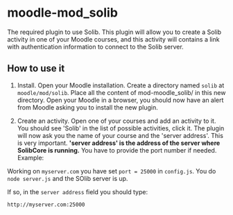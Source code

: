 # moodle-mod_solib
The required plugin to use Solib. This plugin will allow you to create a Solib activity in one of your Moodle courses, and this activity will contains a link with authentication information to connect to the Solib server.

## How to use it
1. Install. Open your Moodle installation. Create a directory named `solib` at `moodle/mod/solib`. Place all the content of mod-moodle_solib/ in this new directory. Open your Moodle in a browser, you should now have an alert from Moodle asking you to install the new plugin.

2. Create an activity. Open one of your courses and add an activity to it. You should see 'Solib' in the list of possible activities, click it. The plugin will now ask you the name of your course and the 'server address'. This is very important. **'server address' is the address of the server where SolibCore is running.** You have to provide the port number if needed.
Example:

Working on `myserver.com` you have set `port = 25000` in `config.js`. You do `node server.js` and the SOlib server is up.

If so, in the `server address` field you should type:
```
http://myserver.com:25000
```